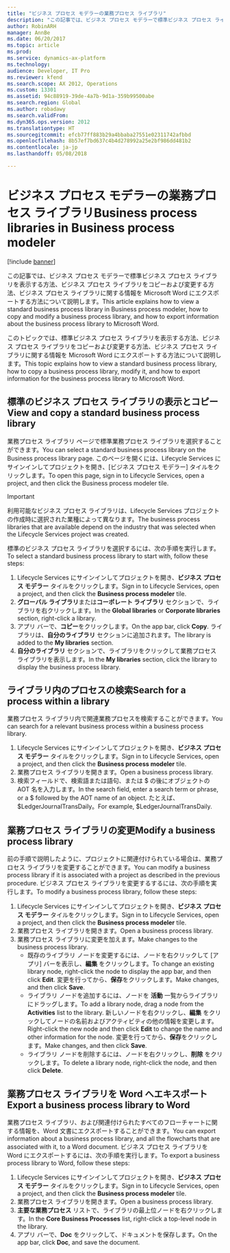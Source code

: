 ```yaml
---
title: "ビジネス プロセス モデラーの業務プロセス ライブラリ"
description: "この記事では、ビジネス プロセス モデラーで標準ビジネス プロセス ライブラリを表示する方法、ビジネス プロセス ライブラリをコピーおよび変更する方法、ビジネス プロセス ライブラリに関する情報を Microsoft Word にエクスポートする方法について説明します。"
author: RobinARH
manager: AnnBe
ms.date: 06/20/2017
ms.topic: article
ms.prod: 
ms.service: dynamics-ax-platform
ms.technology: 
audience: Developer, IT Pro
ms.reviewer: kfend
ms.search.scope: AX 2012, Operations
ms.custom: 13301
ms.assetid: 94c88919-39de-4a7b-9d1a-359b99500abe
ms.search.region: Global
ms.author: robadawy
ms.search.validFrom: 
ms.dyn365.ops.version: 2012
ms.translationtype: HT
ms.sourcegitcommit: efcb77ff883b29a4bbaba27551e02311742afbbd
ms.openlocfilehash: 8b57ef7bd637c4b4d278992a25e2bf986dd481b2
ms.contentlocale: ja-jp
ms.lasthandoff: 05/08/2018

---
```


# <a name="business-process-libraries-in-business-process-modeler"></a><span data-ttu-id="c35bf-103">ビジネス プロセス モデラーの業務プロセス ライブラリ</span><span class="sxs-lookup"><span data-stu-id="c35bf-103">Business process libraries in Business process modeler</span></span>

[!include [banner](../includes/banner.md)]

<span data-ttu-id="c35bf-104">この記事では、ビジネス プロセス モデラーで標準ビジネス プロセス ライブラリを表示する方法、ビジネス プロセス ライブラリをコピーおよび変更する方法、ビジネス プロセス ライブラリに関する情報を Microsoft Word にエクスポートする方法について説明します。</span><span class="sxs-lookup"><span data-stu-id="c35bf-104">This article explains how to view a standard business process library in Business process modeler, how to copy and modify a business process library, and how to export information about the business process library to Microsoft Word.</span></span>

<span data-ttu-id="c35bf-105">このトピックでは、標準ビジネス プロセス ライブラリを表示する方法、ビジネス プロセス ライブラリをコピーおよび変更する方法、ビジネス プロセス ライブラリに関する情報を Microsoft Word にエクスポートする方法について説明します。</span><span class="sxs-lookup"><span data-stu-id="c35bf-105">This topic explains how to view a standard business process library, how to copy a business process library, modify it, and how to export information for the business process library to Microsoft Word.</span></span>

## <a name="view-and-copy-a-standard-business-process-library"></a><span data-ttu-id="c35bf-106">標準のビジネス プロセス ライブラリの表示とコピー</span><span class="sxs-lookup"><span data-stu-id="c35bf-106">View and copy a standard business process library</span></span>
<span data-ttu-id="c35bf-107">業務プロセス ライブラリ ページで標準業務プロセス ライブラリを選択することができます。</span><span class="sxs-lookup"><span data-stu-id="c35bf-107">You can select a standard business process library on the Business process library page.</span></span> <span data-ttu-id="c35bf-108">このページを開くには、Lifecycle Services にサインインしてプロジェクトを開き、[ビジネス プロセス モデラー] タイルをクリックします。</span><span class="sxs-lookup"><span data-stu-id="c35bf-108">To open this page, sign in to Lifecycle Services, open a project, and then click the Business process modeler tile.</span></span>

> [!IMPORTANT]
> <span data-ttu-id="c35bf-109">利用可能なビジネス プロセス ライブラリは、Lifecycle Services プロジェクトの作成時に選択された業種によって異なります。</span><span class="sxs-lookup"><span data-stu-id="c35bf-109">The business process libraries that are available depend on the industry that was selected when the Lifecycle Services project was created.</span></span>

<span data-ttu-id="c35bf-110">標準のビジネス プロセス ライブラリを選択するには、次の手順を実行します。</span><span class="sxs-lookup"><span data-stu-id="c35bf-110">To select a standard business process library to start with, follow these steps:</span></span>

1.  <span data-ttu-id="c35bf-111">Lifecycle Services にサインインしてプロジェクトを開き、**ビジネス プロセス モデラー** タイルをクリックします。</span><span class="sxs-lookup"><span data-stu-id="c35bf-111">Sign in to Lifecycle Services, open a project, and then click the **Business process modeler** tile.</span></span>
2.  <span data-ttu-id="c35bf-112">**グローバル ライブラリ**または**コーポレート ライブラリ** セクションで、ライブラリを右クリックします。</span><span class="sxs-lookup"><span data-stu-id="c35bf-112">In the **Global libraries** or **Corporate libraries** section, right-click a library.</span></span>
3.  <span data-ttu-id="c35bf-113">アプリ バーで、**コピー**をクリックします。</span><span class="sxs-lookup"><span data-stu-id="c35bf-113">On the app bar, click **Copy**.</span></span> <span data-ttu-id="c35bf-114">ライブラリは、**自分のライブラリ** セクションに追加されます。</span><span class="sxs-lookup"><span data-stu-id="c35bf-114">The library is added to the **My libraries** section.</span></span>
4.  <span data-ttu-id="c35bf-115">**自分のライブラリ** セクションで、ライブラリをクリックして業務プロセス ライブラリを表示します。</span><span class="sxs-lookup"><span data-stu-id="c35bf-115">In the **My libraries** section, click the library to display the business process library.</span></span>

## <a name="search-for-a-process-within-a-library"></a><span data-ttu-id="c35bf-116">ライブラリ内のプロセスの検索</span><span class="sxs-lookup"><span data-stu-id="c35bf-116">Search for a process within a library</span></span>
<span data-ttu-id="c35bf-117">業務プロセス ライブラリ内で関連業務プロセスを検索することができます。</span><span class="sxs-lookup"><span data-stu-id="c35bf-117">You can search for a relevant business process within a business process library.</span></span>

1.  <span data-ttu-id="c35bf-118">Lifecycle Services にサインインしてプロジェクトを開き、**ビジネス プロセス モデラー** タイルをクリックします。</span><span class="sxs-lookup"><span data-stu-id="c35bf-118">Sign in to Lifecycle Services, open a project, and then click the **Business process modeler** tile.</span></span>
2.  <span data-ttu-id="c35bf-119">業務プロセス ライブラリを開きます。</span><span class="sxs-lookup"><span data-stu-id="c35bf-119">Open a business process library.</span></span>
3.  <span data-ttu-id="c35bf-120">検索フィールドで、検索語または語句、または $ の後にオブジェクトの AOT 名を入力します。</span><span class="sxs-lookup"><span data-stu-id="c35bf-120">In the search field, enter a search term or phrase, or a $ followed by the AOT name of an object.</span></span> <span data-ttu-id="c35bf-121">たとえば、$LedgerJournalTransDaily。</span><span class="sxs-lookup"><span data-stu-id="c35bf-121">For example, $LedgerJournalTransDaily.</span></span>

## <a name="modify-a-business-process-library"></a><span data-ttu-id="c35bf-122">業務プロセス ライブラリの変更</span><span class="sxs-lookup"><span data-stu-id="c35bf-122">Modify a business process library</span></span>
<span data-ttu-id="c35bf-123">前の手順で説明したように、プロジェクトに関連付けられている場合は、業務プロセス ライブラリを変更することができます。</span><span class="sxs-lookup"><span data-stu-id="c35bf-123">You can modify a business process library if it is associated with a project as described in the previous procedure.</span></span> <span data-ttu-id="c35bf-124">ビジネス プロセス ライブラリを変更するするには、次の手順を実行します。</span><span class="sxs-lookup"><span data-stu-id="c35bf-124">To modify a business process library, follow these steps:</span></span>
1.  <span data-ttu-id="c35bf-125">Lifecycle Services にサインインしてプロジェクトを開き、**ビジネス プロセス モデラー** タイルをクリックします。</span><span class="sxs-lookup"><span data-stu-id="c35bf-125">Sign in to Lifecycle Services, open a project, and then click the **Business process modeler** tile.</span></span>
2.  <span data-ttu-id="c35bf-126">業務プロセス ライブラリを開きます。</span><span class="sxs-lookup"><span data-stu-id="c35bf-126">Open a business process library.</span></span>
3.  <span data-ttu-id="c35bf-127">業務プロセス ライブラリに変更を加えます。</span><span class="sxs-lookup"><span data-stu-id="c35bf-127">Make changes to the business process library.</span></span>
    -   <span data-ttu-id="c35bf-128">既存のライブラリ ノードを変更するには、ノードを右クリックして [アプリ] バーを表示し、**編集** をクリックします。</span><span class="sxs-lookup"><span data-stu-id="c35bf-128">To change an existing library node, right-click the node to display the app bar, and then click **Edit**.</span></span> <span data-ttu-id="c35bf-129">変更を行ってから、**保存**をクリックします。</span><span class="sxs-lookup"><span data-stu-id="c35bf-129">Make changes, and then click **Save**.</span></span>
    -   <span data-ttu-id="c35bf-130">ライブラリ ノードを追加するには、ノードを **活動** 一覧からライブラリにドラッグします。</span><span class="sxs-lookup"><span data-stu-id="c35bf-130">To add a library node, drag a node from the **Activities** list to the library.</span></span> <span data-ttu-id="c35bf-131">新しいノードを右クリックし、**編集** をクリックしてノードの名前およびアクティビティの他の情報を変更します。</span><span class="sxs-lookup"><span data-stu-id="c35bf-131">Right-click the new node and then click **Edit** to change the name and other information for the node.</span></span> <span data-ttu-id="c35bf-132">変更を行ってから、**保存**をクリックします。</span><span class="sxs-lookup"><span data-stu-id="c35bf-132">Make changes, and then click **Save**.</span></span>
    -   <span data-ttu-id="c35bf-133">ライブラリ ノードを削除するには、ノードを右クリックし、**削除** をクリックします。</span><span class="sxs-lookup"><span data-stu-id="c35bf-133">To delete a library node, right-click the node, and then click **Delete**.</span></span>

## <a name="export-a-business-process-library-to-word"></a><span data-ttu-id="c35bf-134">業務プロセス ライブラリを Word へエキスポート</span><span class="sxs-lookup"><span data-stu-id="c35bf-134">Export a business process library to Word</span></span>
<span data-ttu-id="c35bf-135">業務プロセス ライブラリ、および関連付けられたすべてのフローチャートに関する情報を、Word 文書にエクスポートすることができます。</span><span class="sxs-lookup"><span data-stu-id="c35bf-135">You can export information about a business process library, and all the flowcharts that are associated with it, to a Word document.</span></span> <span data-ttu-id="c35bf-136">ビジネス プロセス ライブラリを Word にエクスポートするには、次の手順を実行します。</span><span class="sxs-lookup"><span data-stu-id="c35bf-136">To export a business process library to Word, follow these steps:</span></span>
1.  <span data-ttu-id="c35bf-137">Lifecycle Services にサインインしてプロジェクトを開き、**ビジネス プロセス モデラー** タイルをクリックします。</span><span class="sxs-lookup"><span data-stu-id="c35bf-137">Sign in to Lifecycle Services, open a project, and then click the **Business process modeler** tile.</span></span>
2.  <span data-ttu-id="c35bf-138">業務プロセス ライブラリを開きます。</span><span class="sxs-lookup"><span data-stu-id="c35bf-138">Open a business process library.</span></span>
3.  <span data-ttu-id="c35bf-139">**主要な業務プロセス** リストで、ライブラリの最上位ノードを右クリックします。</span><span class="sxs-lookup"><span data-stu-id="c35bf-139">In the **Core Business Processes** list, right-click a top-level node in the library.</span></span>
4.  <span data-ttu-id="c35bf-140">アプリ バーで、**Doc** をクリックして、ドキュメントを保存します。</span><span class="sxs-lookup"><span data-stu-id="c35bf-140">On the app bar, click **Doc**, and save the document.</span></span>







